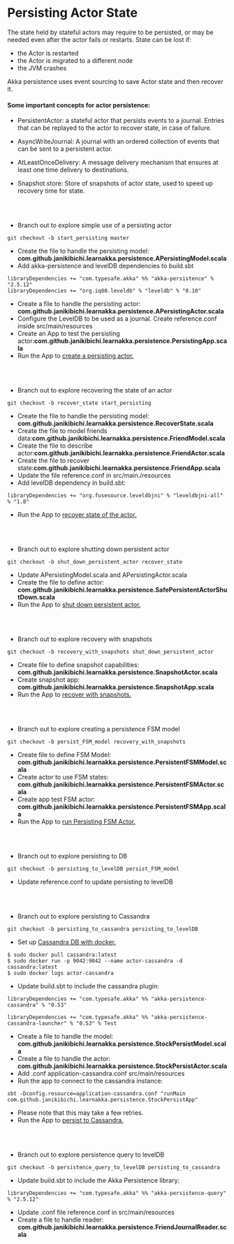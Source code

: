 # Persisting Actor State
The state held by stateful actors may require to be persisted, or may be needed even after the actor fails or restarts.
State can be lost if:
- the Actor is restarted
- the Actor is migrated to a different node
- the JVM crashes

Akka persistence uses event sourcing to save Actor state and then recover it.

#### Some important concepts for actor persistence:
- PersistentActor: a stateful actor that persists events to a journal. Entries that can be replayed to the actor to recover state, in case of failure.

- AsyncWriteJournal: A journal with an ordered collection of events that can be sent to a persistent actor.

- AtLeastOnceDelivery: A message delivery mechanism that ensures at least one time delivery to destinations.

- Snapshot store: Store of snapshots of actor state, used to speed up recovery time for state.

<br><br>
- Branch out to explore simple use of a persisting actor
````
git checkout -b start_persisting master
````
- Create the file to handle the persisting model: <b>com.github.janikibichi.learnakka.persistence.APersistingModel.scala</b>
- Add akka-persistence and levelDB dependencies to build.sbt
````
libraryDependencies += "com.typesafe.akka" %% "akka-persistence" % "2.5.12"
libraryDependencies += "org.iq80.leveldb" % "leveldb" % "0.10"

````
- Create a file to handle the persisting actor: <b>com.github.janikibichi.learnakka.persistence.APersistingActor.scala</b>
- Configure the LevelDB to be used as a journal. Create reference.conf inside src/main/resources
- Create an App to test the persisting actor:<b>com.github.janikibichi.learnakka.persistence.PersistingApp.scala</b>
- Run the App to [create a persisting actor.](https://asciinema.org/a/YrjjDlbBzFxqe95NH3hYQaG1z)

<br><br>
- Branch out to explore recovering the state of an actor
````
git checkout -b recover_state start_persisting
````
- Create the file to handle the persisting model: <b>com.github.janikibichi.learnakka.persistence.RecoverState.scala</b>
- Create the file to model friends data:<b>com.github.janikibichi.learnakka.persistence.FriendModel.scala</b>
- Create the file to describe actor:<b>com.github.janikibichi.learnakka.persistence.FriendActor.scala</b>
- Create the file to recover state:<b>com.github.janikibichi.learnakka.persistence.FriendApp.scala</b>
- Update the file reference.conf in src/main./resources
- Add levelDB dependency in build.sbt:
````
libraryDependencies += "org.fusesource.leveldbjni" % "leveldbjni-all" % "1.8"
````
- Run the App to [recover state of the actor.](https://asciinema.org/a/bCEsm9IfiJiVQG9vqYXm3rcin)

<br><br>
- Branch out to explore shutting down persistent actor
````
git checkout -b shut_down_persistent_actor recover_state
````
- Update APersistingModel.scala and APersistingActor.scala
- Create the file to define actor: <b>com.github.janikibichi.learnakka.persistence.SafePersistentActorShutDown.scala</b>
- Run the App to [shut down persistent actor.](https://asciinema.org/a/YGjVuPXA3eSZigF7ZR3MLzMjc)

<br><br>
- Branch out to explore recovery with snapshots
````
git checkout -b recovery_with_snapshots shut_down_persistent_actor
````
- Create file to define snapshot capabilities: <b>com.github.janikibichi.learnakka.persistence.SnapshotActor.scala</b>
- Create snapshot app: <b>com.github.janikibichi.learnakka.persistence.SnapshotApp.scala</b>
- Run the App to [recover with snapshots.](https://asciinema.org/a/AuI2IVMdCs7hO0ksHX8ogNMjt)

<br><br>
- Branch out to explore creating a persistence FSM model
````
git checkout -b persist_FSM_model recovery_with_snapshots 
````
- Create file to define FSM Model: <b>com.github.janikibichi.learnakka.persistence.PersistentFSMModel.scala</b>
- Create actor to use FSM states: <b>com.github.janikibichi.learnakka.persistence.PersistentFSMActor.scala</b>
- Create app test FSM actor: <b>com.github.janikibichi.learnakka.persistence.PersistentFSMApp.scala</b>
- Run the App to [run Persisting FSM Actor.](https://asciinema.org/a/ea6Z3NMCPoxyYlgRzzDwvaAqa)

<br><br>
- Branch out to explore persisting to DB
````
git checkout -b persisting_to_levelDB persist_FSM_model
````
- Update reference.conf to update persisting to levelDB

<br><br>
- Branch out to explore persisting to Cassandra
````
git checkout -b persisting_to_cassandra persisting_to_levelDB 
````
- Set up [Cassandra DB with docker.](https://hub.docker.com/_/cassandra/)
````
$ sudo docker pull cassandra:latest
$ sudo docker run -p 9042:9042 --name actor-cassandra -d cassandra:latest
$ sudo docker logs actor-cassandra
````
- Update build.sbt to include the cassandra plugin:
````
libraryDependencies += "com.typesafe.akka" %% "akka-persistence-cassandra" % "0.53"

libraryDependencies += "com.typesafe.akka" %% "akka-persistence-cassandra-launcher" % "0.53" % Test
````
- Create a file to handle the model: <b>com.github.janikibichi.learnakka.persistence.StockPersistModel.scala</b>
- Create a file to handle the actor: <b>com.github.janikibichi.learnakka.persistence.StockPersistActor.scala</b>
- Add .conf application-cassandra.conf src/main/resources
- Run the app to connect to the cassandra instance:
````
sbt -Dconfig.resource=application-cassandra.conf "runMain com.github.janikibichi.learnakka.persistence.StockPersistApp"
````
- Please note that this may take a few retries.
- Run the App to [persist to Cassandra.](https://asciinema.org/a/G8AM3rrhGrEi3gjKNXyofGjx8)

<br><br>
- Branch out to explore persistence query to levelDB
````
git checkout -b persistence_query_to_levelDB persisting_to_cassandra
````
- Update build.sbt to include the Akka Persistence library:
````
libraryDependencies += "com.typesafe.akka" %% "akka-persistence-query" % "2.5.12"
````
- Update .conf file reference.conf in src/main/resources
- Create a file to handle reader: <b>com.github.janikibichi.learnakka.persistence.FriendJournalReader.scala</b>




